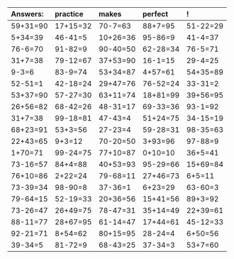 | Answers: | practice | makes | perfect | ! |
| :--- | :--- | :--- | :--- | :--- |
| 59+31=90 | 17+15=32 | 70-7=63 | 88+7=95 | 51-22=29 | 
| 5+34=39 | 46-41=5 | 10+26=36 | 95-86=9 | 41-4=37 | 
| 76-6=70 | 91-82=9 | 90-40=50 | 62-28=34 | 76-5=71 | 
| 31+7=38 | 79-12=67 | 37+53=90 | 16-1=15 | 29-4=25 | 
| 9-3=6 | 83-9=74 | 53+34=87 | 4+57=61 | 54+35=89 | 
| 52-51=1 | 42-18=24 | 29+47=76 | 76-52=24 | 33-31=2 | 
| 53+37=90 | 57-27=30 | 63+11=74 | 18+81=99 | 39+56=95 | 
| 26+56=82 | 68-42=26 | 48-31=17 | 69-33=36 | 93-1=92 | 
| 31+7=38 | 99-18=81 | 47-43=4 | 51+24=75 | 34-15=19 | 
| 68+23=91 | 53+3=56 | 27-23=4 | 59-28=31 | 98-35=63 | 
| 22+43=65 | 9+3=12 | 70-20=50 | 3+93=96 | 97-88=9 | 
| 1+70=71 | 99-24=75 | 77+10=87 | 0+10=10 | 36+5=41 | 
| 73-16=57 | 84+4=88 | 40+53=93 | 95-29=66 | 15+69=84 | 
| 76+10=86 | 2+22=24 | 79-68=11 | 27+46=73 | 6+5=11 | 
| 73-39=34 | 98-90=8 | 37-36=1 | 6+23=29 | 63-60=3 | 
| 79-64=15 | 52-19=33 | 20+36=56 | 15+41=56 | 89+3=92 | 
| 73-26=47 | 26+49=75 | 78-47=31 | 35+14=49 | 22+39=61 | 
| 88-11=77 | 28+67=95 | 61-14=47 | 17+44=61 | 45-12=33 | 
| 92-21=71 | 8+54=62 | 80+15=95 | 28-24=4 | 6+50=56 | 
| 39-34=5 | 81-72=9 | 68-43=25 | 37-34=3 | 53+7=60 | 
